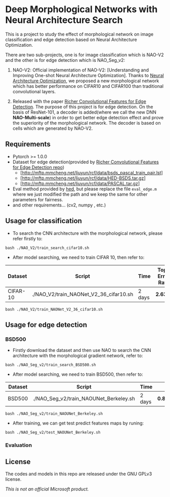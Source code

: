 # Deep Morphological Networks with Neural Architecture Search
This is a project to study the effect of morphological network on image classification and edge detection based on Neural Architecture Optimization.

There are two sub-projects, one is for image classification which is NAO-V2 and the other is for edge detection which is NAO_Seg_v2:

1. NAO-V2: Official implementation of NAO-V2: [Understanding and Improving One-shot Neural Architecture Optimization]. Thanks to [Neural Architecture Optimization](https://arxiv.org/abs/1808.07233), we proposed a new morphological network which has better performance on CIFAR10 and CIFAR100 than traditional convolutional layers.

2. Released with the paper [Richer Convolutional Features for Edge Detection](https://arxiv.org/abs/1612.02103). The purpose of this project is for edge detection. On the basis of ResNet-101, a decoder is added(where we call the new DNN **NAO-Multi-scale**) in order to get better edge detection effect and prove the superiority of the morphological network. The decoder is based on cells which are generated by NAO-V2.

## Requirements
* Pytorch >= 1.0.0
* Dataset for edge detection(provided by [Richer Convolutional Features for Edge Detection repo](https://github.com/yun-liu/rcf))
  * [http://mftp.mmcheng.net/liuyun/rcf/data/bsds_pascal_train_pair.lst]
  * [http://mftp.mmcheng.net/liuyun/rcf/data/HED-BSDS.tar.gz]
  * [http://mftp.mmcheng.net/liuyun/rcf/data/PASCAL.tar.gz]
* Eval method provided by [hed](https://github.com/xwjabc/hed/tree/c8ed5abc4d2b6ad2862b0d61cf6184ce2cdf3cae/eval), but please replace the file ```eval_edge.m``` where we just modified the path and we keep the same for other parameters for fairness.
* and other requirements... (cv2, numpy , etc.)

## Usage for classification
* To search the CNN architecture with the morphological network, please refer firstly to:
```
bash ./NAO_V2/train_search_cifar10.sh
```
* After model searching, we need to train CIFAR 10, then refer to:

| Dataset       | Script        | Time          | Top1 Error Rate  |
| ------------- | ------------- | ------------- | ------------- | 
|CIFAR-10       | ./NAO_V2/train_NAONet_V2_36_cifar10.sh | 2 days | **2.63%** | 
```
bash ./NAO_V2/train_NAONet_V2_36_cifar10.sh
```

## Usage for edge detection
### BSD500
* Firstly download the dataset and then use NAO to search the CNN architecture with the morphological gradient network, refer to:
```
bash ./NAO_Seg_v2/train_search_BSD500.sh
```
* After model searching, we need to train BSD500, then refer to:

| Dataset       | Script        | Time          | ODS  | OIS  |AP  |R50  |
| ------------- | ------------- | ------------- | ------------- | ------------- | ------------- | ------------- | 
|BSD500      | ./NAO_Seg_v2/train_NAOUNet_Berkeley.sh | 2 days | **0.814±0.001** |  **0.831±0.001** | **0.850±0.002** | **0.908±0.005** |
```
bash ./NAO_Seg_v2/train_NAOUNet_Berkeley.sh
```
* After training, we can get test predict features maps by runing:
```
bash ./NAO_Seg_v2/test_NAOUNet_Berkeley.sh
```
### Evaluation 

## License
The codes and models in this repo are released under the GNU GPLv3 license.


_This is not an official Microsoft product._
